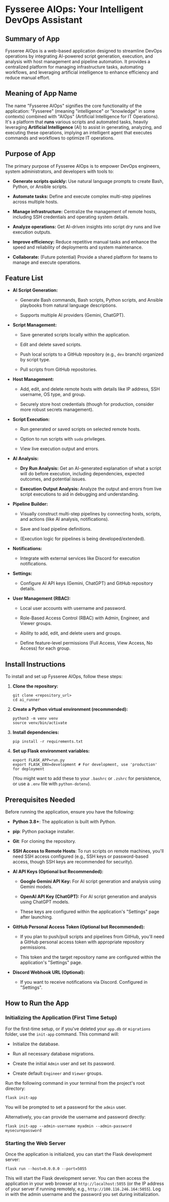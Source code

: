 
# Fysseree AIOps: Your Intelligent DevOps Assistant

## Summary of App

Fysseree AIOps is a web-based application designed to streamline DevOps operations by integrating AI-powered script generation, execution, and analysis with host management and pipeline automation. It provides a centralized platform for managing infrastructure tasks, automating workflows, and leveraging artificial intelligence to enhance efficiency and reduce manual effort.

## Meaning of App Name

The name "Fysseree AIOps" signifies the core functionality of the application: "Fysseree" (meaning "intelligence" or "knowledge" in some contexts) combined with "AIOps" (Artificial Intelligence for IT Operations). It's a platform that **runs** various scripts and automated tasks, heavily leveraging **Artificial Intelligence** (AI) to assist in generating, analyzing, and executing these operations, implying an intelligent agent that executes commands and workflows to optimize IT operations.

## Purpose of App

The primary purpose of Fysseree AIOps is to empower DevOps engineers, system administrators, and developers with tools to:

-   **Generate scripts quickly:** Use natural language prompts to create Bash, Python, or Ansible scripts.
    
-   **Automate tasks:** Define and execute complex multi-step pipelines across multiple hosts.
    
-   **Manage infrastructure:** Centralize the management of remote hosts, including SSH credentials and operating system details.
    
-   **Analyze operations:** Get AI-driven insights into script dry runs and live execution outputs.
    
-   **Improve efficiency:** Reduce repetitive manual tasks and enhance the speed and reliability of deployments and system maintenance.
    
-   **Collaborate:** (Future potential) Provide a shared platform for teams to manage and execute operations.
    

## Feature List

-   **AI Script Generation:**
    
    -   Generate Bash commands, Bash scripts, Python scripts, and Ansible playbooks from natural language descriptions.
        
    -   Supports multiple AI providers (Gemini, ChatGPT).
        
-   **Script Management:**
    
    -   Save generated scripts locally within the application.
        
    -   Edit and delete saved scripts.
        
    -   Push local scripts to a GitHub repository (e.g., `dev` branch) organized by script type.
        
    -   Pull scripts from GitHub repositories.
        
-   **Host Management:**
    
    -   Add, edit, and delete remote hosts with details like IP address, SSH username, OS type, and group.
        
    -   Securely store host credentials (though for production, consider more robust secrets management).
        
-   **Script Execution:**
    
    -   Run generated or saved scripts on selected remote hosts.
        
    -   Option to run scripts with `sudo` privileges.
        
    -   View live execution output and errors.
        
-   **AI Analysis:**
    
    -   **Dry Run Analysis:** Get an AI-generated explanation of what a script will do before execution, including dependencies, expected outcomes, and potential issues.
        
    -   **Execution Output Analysis:** Analyze the output and errors from live script executions to aid in debugging and understanding.
        
-   **Pipeline Builder:**
    
    -   Visually construct multi-step pipelines by connecting hosts, scripts, and actions (like AI analysis, notifications).
        
    -   Save and load pipeline definitions.
        
    -   (Execution logic for pipelines is being developed/extended).
        
-   **Notifications:**
    
    -   Integrate with external services like Discord for execution notifications.
        
-   **Settings:**
    
    -   Configure AI API keys (Gemini, ChatGPT) and GitHub repository details.
        
-   **User Management (RBAC):**
    
    -   Local user accounts with username and password.
        
    -   Role-Based Access Control (RBAC) with Admin, Engineer, and Viewer groups.
        
    -   Ability to add, edit, and delete users and groups.
        
    -   Define feature-level permissions (Full Access, View Access, No Access) for each group.
        

## Install Instructions

To install and set up Fysseree AIOps, follow these steps:

1.  **Clone the repository:**
    
    ```
    git clone <repository_url>
    cd ai_runner
    
    ```
    
2.  **Create a Python virtual environment (recommended):**
    
    ```
    python3 -m venv venv
    source venv/bin/activate
    
    ```
    
3.  **Install dependencies:**
    
    ```
    pip install -r requirements.txt
    
    ```
    
4.  **Set up Flask environment variables:**
    
    ```
    export FLASK_APP=run.py
    export FLASK_ENV=development # For development, use 'production' for deployment
    
    ```
    
    (You might want to add these to your `.bashrc` or `.zshrc` for persistence, or use a `.env` file with `python-dotenv`).
    

## Prerequisites Needed

Before running the application, ensure you have the following:

-   **Python 3.8+**: The application is built with Python.
    
-   **pip**: Python package installer.
    
-   **Git**: For cloning the repository.
    
-   **SSH Access to Remote Hosts**: To run scripts on remote machines, you'll need SSH access configured (e.g., SSH keys or password-based access, though SSH keys are recommended for security).
    
-   **AI API Keys (Optional but Recommended):**
    
    -   **Google Gemini API Key:** For AI script generation and analysis using Gemini models.
        
    -   **OpenAI API Key (ChatGPT):** For AI script generation and analysis using ChatGPT models.
        
    -   These keys are configured within the application's "Settings" page after launching.
        
-   **GitHub Personal Access Token (Optional but Recommended):**
    
    -   If you plan to push/pull scripts and pipelines from GitHub, you'll need a GitHub personal access token with appropriate repository permissions.
        
    -   This token and the target repository name are configured within the application's "Settings" page.
        
-   **Discord Webhook URL (Optional):**
    
    -   If you want to receive notifications via Discord. Configured in "Settings".
        

## How to Run the App

### Initializing the Application (First Time Setup)

For the first-time setup, or if you've deleted your `app.db` or `migrations` folder, use the `init-app` command. This command will:

-   Initialize the database.
    
-   Run all necessary database migrations.
    
-   Create the initial `Admin` user and set its password.
    
-   Create default `Engineer` and `Viewer` groups.
    

Run the following command in your terminal from the project's root directory:

```
flask init-app

```

You will be prompted to set a password for the `admin` user.

Alternatively, you can provide the username and password directly:

```
flask init-app --admin-username myadmin --admin-password mysecurepassword

```

### Starting the Web Server

Once the application is initialized, you can start the Flask development server:

```
flask run --host=0.0.0.0 --port=5055

```

This will start the Flask development server. You can then access the application in your web browser at `http://localhost:5055` (or the IP address of your server if running remotely, e.g., `http://100.116.246.164:5055`). Log in with the admin username and the password you set during initialization.
